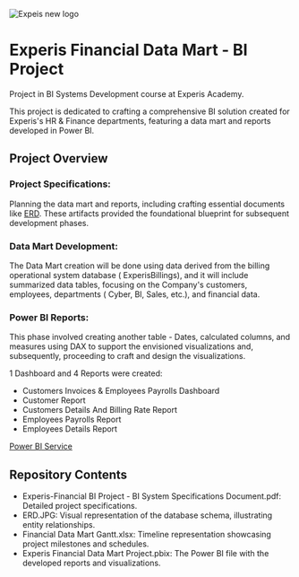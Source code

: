 ![Expeis new logo](https://github.com/OdeliaHochman/Experis-Financial-Data-Mart/assets/45036697/62262cf0-509f-41bd-8cf1-24e88ba8f26c)

# Experis Financial Data Mart - BI Project
Project in BI Systems Development course at Experis Academy. 

This project is dedicated to crafting a comprehensive BI solution created for Experis's HR & Finance departments, featuring a data mart and reports developed in Power BI.

## Project Overview
### Project Specifications: 
Planning the data mart and reports, including crafting essential documents like [ERD](https://drawsql.app/teams/bi-developer-course-experis-academy/diagrams/financepayrolldb). 
These artifacts provided the foundational blueprint for subsequent development phases.

### Data Mart Development: 
The Data Mart creation will be done using data derived from the billing operational system database ( ExperisBillings), and it will include summarized data tables, focusing on the Company's customers, employees, departments ( Cyber, BI, Sales, etc.), and financial data.

### Power BI Reports: 
This phase involved creating another table - Dates, calculated columns, and measures using DAX to support the envisioned visualizations and, subsequently, proceeding to craft and design the visualizations.

1 Dashboard and 4 Reports were created: 
* Customers Invoices & Employees Payrolls Dashboard
* Customer Report
* Customers Details And Billing Rate Report
* Employees Payrolls Report
* Employees Details Report

[Power BI Service](https://app.powerbi.com/Redirect?action=OpenReport&appId=cde6d38a-9cd7-42ec-bff2-3e18f1fe832e&reportObjectId=fc584c85-509f-40a6-8553-75fbb4de62f4&ctid=155e691f-6455-40f2-b075-37035eb699f8&reportPage=501ec87934329c9c08d6&pbi_source=appShareLink&portalSessionId=024dddfa-2479-417e-9d51-781f40b0dce3)

## Repository Contents
* Experis-Financial BI Project - BI System Specifications Document.pdf: Detailed project specifications.
* ERD.JPG: Visual representation of the database schema, illustrating entity relationships.
* Financial Data Mart Gantt.xlsx: Timeline representation showcasing project milestones and schedules.
* Experis Financial Data Mart Project.pbix: The Power BI file with the developed reports and visualizations.
